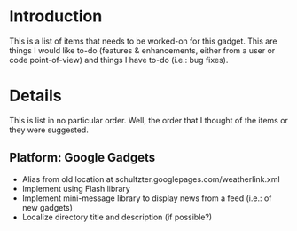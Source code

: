 # Introduction #

This is a list of items that needs to be worked-on for this gadget.  This are things I would like to-do (features & enhancements, either from a user or code point-of-view) and things I have to-do (i.e.: bug fixes).


# Details #

This is list in no particular order.  Well, the order that I thought of the items or they were suggested.

## Platform: Google Gadgets ##

  * Alias from old location at schultzter.googlepages.com/weatherlink.xml
  * Implement using Flash library
  * Implement mini-message library to display news from a feed (i.e.: of new gadgets)
  * Localize directory title and description (if possible?)